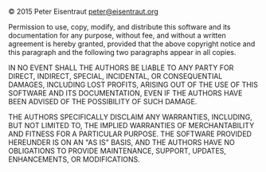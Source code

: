 © 2015 Peter Eisentraut <peter@eisentraut.org>

Permission to use, copy, modify, and distribute this software and its
documentation for any purpose, without fee, and without a written
agreement is hereby granted, provided that the above copyright notice
and this paragraph and the following two paragraphs appear in all
copies.

IN NO EVENT SHALL THE AUTHORS BE LIABLE TO ANY PARTY FOR DIRECT,
INDIRECT, SPECIAL, INCIDENTAL, OR CONSEQUENTIAL DAMAGES, INCLUDING
LOST PROFITS, ARISING OUT OF THE USE OF THIS SOFTWARE AND ITS
DOCUMENTATION, EVEN IF THE AUTHORS HAVE BEEN ADVISED OF THE
POSSIBILITY OF SUCH DAMAGE.

THE AUTHORS SPECIFICALLY DISCLAIM ANY WARRANTIES, INCLUDING, BUT NOT
LIMITED TO, THE IMPLIED WARRANTIES OF MERCHANTABILITY AND FITNESS FOR
A PARTICULAR PURPOSE.  THE SOFTWARE PROVIDED HEREUNDER IS ON AN "AS
IS" BASIS, AND THE AUTHORS HAVE NO OBLIGATIONS TO PROVIDE MAINTENANCE,
SUPPORT, UPDATES, ENHANCEMENTS, OR MODIFICATIONS.

